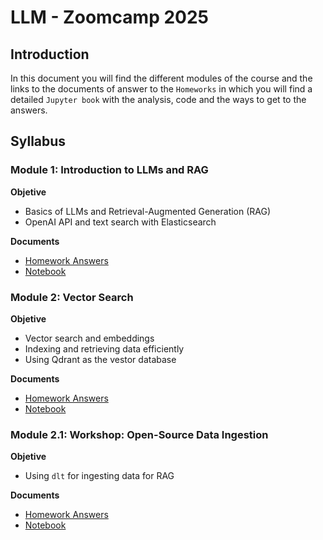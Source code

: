 # LLM - Zoomcamp 2025

## Introduction
In this document you will find the different modules of the course and the links to the documents of answer to the `Homeworks` in which you will find a detailed `Jupyter book` with the analysis, code and the ways to get to the answers.

## Syllabus
### Module 1: Introduction to LLMs and RAG
**Objetive**
- Basics of LLMs and Retrieval-Augmented Generation (RAG)
- OpenAI API and text search with Elasticsearch

**Documents**

* [Homework Answers](01-intro/README.md)
* [Notebook](01-intro/01-Homework.ipynb)

### Module 2: Vector Search
**Objetive**
- Vector search and embeddings
- Indexing and retrieving data efficiently
- Using Qdrant as the vestor database

**Documents**

* [Homework Answers](02-vector-search/README.md)
* [Notebook](02-vector-search/01-Homework.ipynb)

### Module 2.1: Workshop: Open-Source Data Ingestion
**Objetive**
- Using `dlt` for ingesting data for RAG

**Documents**

* [Homework Answers](02.1-dlt/README.md)
* [Notebook](02.1-dlt/01-Homework.ipynb)
